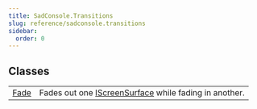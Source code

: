 ```yaml
---
title: SadConsole.Transitions
slug: reference/sadconsole.transitions
sidebar:
  order: 0
---
```

## Classes

| | |
| --- | --- |
| [Fade](../sadconsole.transitions.fade/) | Fades out one [IScreenSurface](../sadconsole.iscreensurface/) while fading in another. |